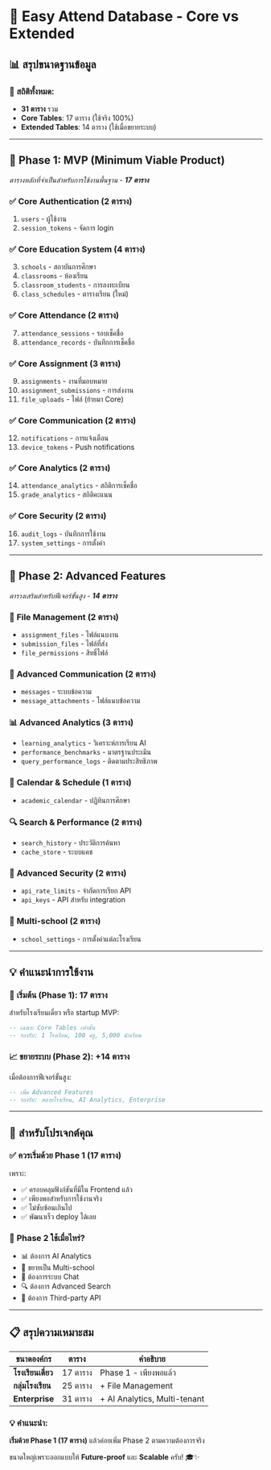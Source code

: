 # 🎯 Easy Attend Database - Core vs Extended

## 📊 สรุปขนาดฐานข้อมูล

### 🔢 **สถิติทั้งหมด:**
- **31 ตาราง** รวม
- **Core Tables**: 17 ตาราง (ใช้จริง 100%)
- **Extended Tables**: 14 ตาราง (ใช้เมื่อขยายระบบ)

---

## 🚀 **Phase 1: MVP (Minimum Viable Product)**
*ตารางหลักที่จำเป็นสำหรับการใช้งานพื้นฐาน - **17 ตาราง***

### ✅ **Core Authentication (2 ตาราง)**
1. `users` - ผู้ใช้งาน
2. `session_tokens` - จัดการ login

### ✅ **Core Education System (4 ตาราง)** 
3. `schools` - สถาบันการศึกษา
4. `classrooms` - ห้องเรียน
5. `classroom_students` - การลงทะเบียน
6. `class_schedules` - ตารางเรียน (ใหม่)

### ✅ **Core Attendance (2 ตาราง)**
7. `attendance_sessions` - รอบเช็คชื่อ
8. `attendance_records` - บันทึกการเช็คชื่อ

### ✅ **Core Assignment (3 ตาราง)**
9. `assignments` - งานที่มอบหมาย
10. `assignment_submissions` - การส่งงาน
11. `file_uploads` - ไฟล์ (ย้ายมา Core)

### ✅ **Core Communication (2 ตาราง)**
12. `notifications` - การแจ้งเตือน
13. `device_tokens` - Push notifications

### ✅ **Core Analytics (2 ตาราง)**
14. `attendance_analytics` - สถิติการเช็คชื่อ
15. `grade_analytics` - สถิติคะแนน

### ✅ **Core Security (2 ตาราง)**
16. `audit_logs` - บันทึกการใช้งาน
17. `system_settings` - การตั้งค่า

---

## 🌟 **Phase 2: Advanced Features**
*ตารางเสริมสำหรับฟีเจอร์ขั้นสูง - **14 ตาราง***

### 📁 **File Management (2 ตาราง)**
- `assignment_files` - ไฟล์แนบงาน
- `submission_files` - ไฟล์ที่ส่ง
- `file_permissions` - สิทธิ์ไฟล์

### 💬 **Advanced Communication (2 ตาราง)**
- `messages` - ระบบข้อความ
- `message_attachments` - ไฟล์แนบข้อความ

### 📊 **Advanced Analytics (3 ตาราง)**
- `learning_analytics` - วิเคราะห์การเรียน AI
- `performance_benchmarks` - มาตรฐานประเมิน
- `query_performance_logs` - ติดตามประสิทธิภาพ

### 📅 **Calendar & Schedule (1 ตาราง)**
- `academic_calendar` - ปฏิทินการศึกษา

### 🔍 **Search & Performance (2 ตาราง)**
- `search_history` - ประวัติการค้นหา
- `cache_store` - ระบบแคช

### 🔐 **Advanced Security (2 ตาราง)**
- `api_rate_limits` - จำกัดการเรียก API
- `api_keys` - API สำหรับ integration

### 🏫 **Multi-school (2 ตาราง)**
- `school_settings` - การตั้งค่าแต่ละโรงเรียน

---

## 💡 **คำแนะนำการใช้งาน**

### 🚀 **เริ่มต้น (Phase 1): 17 ตาราง**
สำหรับโรงเรียนเดี่ยว หรือ startup MVP:
```sql
-- เฉพาะ Core Tables เท่านั้น
-- รองรับ: 1 โรงเรียน, 100 ครู, 5,000 นักเรียน
```

### 📈 **ขยายระบบ (Phase 2): +14 ตาราง**
เมื่อต้องการฟีเจอร์ขั้นสูง:
```sql
-- เพิ่ม Advanced Features
-- รองรับ: หลายโรงเรียน, AI Analytics, Enterprise
```

---

## 🎯 **สำหรับโปรเจกต์คุณ**

### ✅ **ควรเริ่มด้วย Phase 1 (17 ตาราง)**
เพราะ:
- ✅ ครอบคลุมฟังก์ชันที่มีใน Frontend แล้ว
- ✅ เพียงพอสำหรับการใช้งานจริง
- ✅ ไม่ซับซ้อนเกินไป
- ✅ พัฒนาเร็ว deploy ได้เลย

### 🚀 **Phase 2 ใช้เมื่อไหร่?**
- 📊 ต้องการ AI Analytics
- 🏢 ขยายเป็น Multi-school
- 💬 ต้องการระบบ Chat
- 🔍 ต้องการ Advanced Search
- 🔌 ต้องการ Third-party API

---

## 📋 **สรุปความเหมาะสม**

| ขนาดองค์กร | ตาราง | คำอธิบาย |
|------------|--------|----------|
| **โรงเรียนเดี่ยว** | 17 ตาราง | Phase 1 - เพียงพอแล้ว |
| **กลุ่มโรงเรียน** | 25 ตาราง | + File Management |
| **Enterprise** | 31 ตาราง | + AI Analytics, Multi-tenant |

### 💡 **คำแนะนำ:**
**เริ่มด้วย Phase 1 (17 ตาราง)** แล้วค่อยเพิ่ม Phase 2 ตามความต้องการจริง

ขนาดใหญ่เพราะออกแบบให้ **Future-proof** และ **Scalable** ครับ! 🎓✨